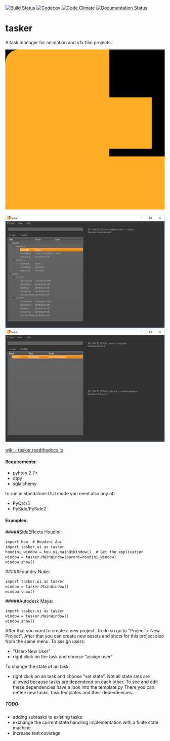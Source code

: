 [![Build Status](https://travis-ci.org/DominikPott/tasker.svg?branch=master)](https://travis-ci.org/DominikPott/tasker)
[![Codecov](https://codecov.io/github/DominikPott/tasker/coverage.svg?branch=master)](https://codecov.io/github/DominikPott/tasker?branch=master)
[![Code Climate](https://codeclimate.com/github/DominikPott/tasker/badges/gpa.svg)](https://codeclimate.com/github/DominikPott/tasker)
[![Documentation Status](https://readthedocs.org/projects/tasker/badge/?version=latest)](http://tasker.readthedocs.io/en/latest/?badge=latest)


# tasker
A task manager for animation and vfx film projects.

![tasker](https://github.com/DominikPott/tasker/blob/master/tasker/icons/tasker.png)

![project_view](https://github.com/DominikPott/tasker/blob/master/docs/source/images/project_view_v001.png)
![worklist_view](https://github.com/DominikPott/tasker/blob/master/docs/source/images/worklist_view_v001.png)

[wiki - tasker.readthedocs.io](http://tasker.readthedocs.io/en/latest)




#### Requirements:
- pyhton 2.7+
- qtpy
- sqlalchemy

to run in standalone GUI mode you need also any of:
- PyQt4/5
- PySide/PySide2


#### Examples:
#####SideEffects Houdini:

    import hou  # Houdini Api
    import tasker.ui as tasker
    houdini_window = hou.ui.mainQtWindow()  # Get the application
    window = tasker.MainWindow(parent=houdini_window)
    window.show()

#####Foundry Nuke:

    import tasker.ui as tasker
    window = tasker.MainWindow()
    window.show()


#####Autodesk Maya:

    import tasker.ui as tasker
    window = tasker.MainWindow()
    window.show() 


After that you want to create a new project. To do so go to "Project > New Project".
After that you can create new assets and shots for this project also from the same menu.
To assign users:
- "User>New User"
- right click on the task and choose "assign user"

To change the state of an task:
- right click on an task and choose "set state".
Not all state sets are allowed because tasks are dependend on each other. To see and edit these dependencies
have a look into the template.py There you can define new tasks, task templates and their dependencies.





##### TODO:
- adding subtasks to existing tasks
- exchange the current state handling implementation with a finite state machine
- increase test coverage